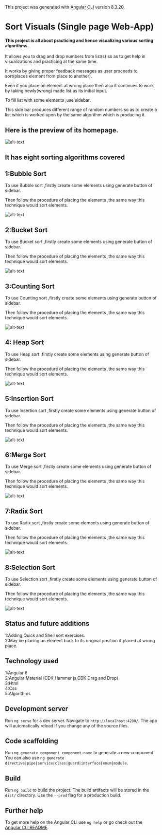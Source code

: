 This project was generated with [Angular CLI](https://github.com/angular/angular-cli) version 8.3.20.

# Sort Visuals  (Single page Web-App)

#### This project is all about practicing and hence visualizing various sorting algorithms.
     

It allows you to drag and drop numbers from list(s) so as to get help in visualizations and practicing at the
same time.  

It works by giving proper feedback messages as user proceeds to sort(places element from place to another).  

Even if you place an element at wrong place then also it continues to work by taking newly(wrong) made list as its initial input.  

To fill list with some elements ,use sidebar.

This side bar produces different range of random numbers so as to create a list which is worked upon by the same algorithm which is producing it.  


## Here is the preview of its homepage.


 ![alt-text](https://github.com/RishabhSharma333/SortVisuals/blob/master/sortgifs/welcome.gif)

 ## It has eight sorting algorithms covered   
     
 ## 1:Bubble Sort  
 
 
 To use Bubble sort ,firstly create some elements using generate button of sidebar.  
 
 Then follow the procedure of placing the elements ,the same way this technique would sort elements.  
 
 ![alt-text](https://github.com/RishabhSharma333/SortVisuals/blob/master/sortgifs/bubble.gif)
 
 ## 2:Bucket Sort   
 
 

 To use Bucket sort ,firstly create some elements using generate button of sidebar.  
 
 
 Then follow the procedure of placing the elements ,the same way this technique would sort elements.  
 
 ![alt-text](https://github.com/RishabhSharma333/SortVisuals/blob/master/sortgifs/bucket.gif)  

 ## 3:Counting Sort     
 
 

 To use Counting sort ,firstly create some elements using generate button of sidebar.  
 
 
 Then follow the procedure of placing the elements ,the same way this technique would sort elements.  
 
 ![alt-text](https://github.com/RishabhSharma333/SortVisuals/blob/master/sortgifs/counting.gif)  

 ## 4: Heap Sort    
 
 
 To use Heap sort ,firstly create some elements using generate button of sidebar.  
 
 Then follow the procedure of placing the elements ,the same way this technique would sort elements.  
 
 ![alt-text](https://github.com/RishabhSharma333/SortVisuals/blob/master/sortgifs/heap.gif)
 ## 5:Insertion Sort  
 
 To use Insertion sort ,firstly create some elements using generate button of sidebar.  
 
 Then follow the procedure of placing the elements ,the same way this technique would sort elements.  
 
 ![alt-text](https://github.com/RishabhSharma333/SortVisuals/blob/master/sortgifs/insertion.gif)  
 
 ## 6:Merge Sort 
 
 To use Merge sort ,firstly create some elements using generate button of sidebar.  
 
 Then follow the procedure of placing the elements ,the same way this technique would sort elements.  
  
 ![alt-text](https://github.com/RishabhSharma333/SortVisuals/blob/master/sortgifs/merge.gif)  

 ## 7:Radix Sort  
 
 To use Radix sort ,firstly create some elements using generate button of sidebar.  
 
 Then follow the procedure of placing the elements ,the same way this technique would sort elements.  
 
 ![alt-text](https://github.com/RishabhSharma333/SortVisuals/blob/master/sortgifs/radix.gif)  

 ## 8:Selection Sort  
 
 To use Selection sort ,firstly create some elements using generate button of sidebar.  
 
 Then follow the procedure of placing the elements ,the same way this technique would sort elements.  
 
 ![alt-text](https://github.com/RishabhSharma333/SortVisuals/blob/master/sortgifs/selection.gif)
  


## Status and future additions
1:Adding Quick and Shell sort exercises.  
2:May be placing an element back to its original position if placed at wrong place.  

## Technology used
1:Angular 8  
2:Angular Material (CDK,Hammer js,CDK Drag and Drop)  
3:Html  
4:Css  
5:Algorithms  


## Development server

Run `ng serve` for a dev server. Navigate to `http://localhost:4200/`. The app will automatically reload if you change any of the source files.

## Code scaffolding

Run `ng generate component component-name` to generate a new component. You can also use `ng generate directive|pipe|service|class|guard|interface|enum|module`.

## Build

Run `ng build` to build the project. The build artifacts will be stored in the `dist/` directory. Use the `--prod` flag for a production build.

## Further help

To get more help on the Angular CLI use `ng help` or go check out the [Angular CLI README](https://github.com/angular/angular-cli/blob/master/README.md).
